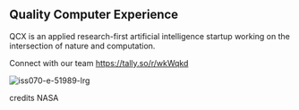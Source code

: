 
## Quality Computer Experience 
QCX is an applied research-first artificial intelligence startup working on the intersection of nature and computation. 

Connect with our team 
https://tally.so/r/wkWqkd

![iss070-e-51989-lrg](https://github.com/user-attachments/assets/41090b49-00fc-430e-b804-eb7287a79eb6)

credits NASA





